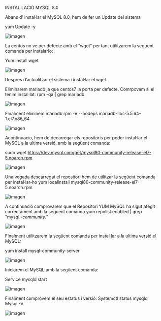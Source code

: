 INSTAL.LACIÓ MYSQL 8.0

Abans d’ instal·lar el MySQL 8.0, hem de fer un Update del sistema 

yum Update -y

![imagen](https://user-images.githubusercontent.com/61557739/154850647-69443c21-21ea-4365-b3a7-2e19c8ab8540.png)

La centos no ve per defecte amb el “wget” per tant utilitzarem la seguent comanda per instalarlo:

Yum install wget

![imagen](https://user-images.githubusercontent.com/61557739/154850671-555c6cf6-9192-4e07-9e8f-eaa4c0893d29.png)

Despres d’actualitzar el sistema i instal·lar el wget. 

Eliminarem mariadb ja que centos7 la porta per defecte. Comrpovem si el tenim instal·lat:
rpm -qa | grep mariadb

![imagen](https://user-images.githubusercontent.com/61557739/154850693-15197c1d-bae6-472a-b9f1-66adc2df613c.png)

Finalment eliminem mariadb
rpm -e --nodeps mariadb-libs-5.5.64-1.el7.x86_64

![imagen](https://user-images.githubusercontent.com/61557739/154850715-dc5355e7-42ba-4d2e-bf95-1f9b77e22d36.png)

Acontinuacio, hem de decarregar els repositoris per poder instal·lar el MySQL a la ultima versió, amb la següent comanda:

sudo wget https://dev.mysql.com/get/mysql80-community-release-el7-5.noarch.rpm

![imagen](https://user-images.githubusercontent.com/61557739/154850746-dc5123fd-7cc4-4936-bbd0-5c7c5e732d42.png)


Una vegada descarregat el repositori hem de utilitzar la següent comanda per instal·lar-ho 
yum localinstall mysql80-community-release-el7-5.noarch.rpm

![imagen](https://user-images.githubusercontent.com/61557739/154850752-69f690f2-3872-4a11-aa52-3e4f1658fe78.png)


A continuació comprovarem que el Repositori YUM MySQL ha sigut afegit correctament amb la seguent comanda
yum repolist enabled | grep "mysql.*-community.*"

![imagen](https://user-images.githubusercontent.com/61557739/154850773-4316c3d6-6e11-45ae-826f-c3c32d803709.png)


 Finalment utilitzarem la següent comanda per instal·lar a la ultima versió el MySQL:

yum install mysql-community-server

![imagen](https://user-images.githubusercontent.com/61557739/154850788-af9da49f-1707-4a58-a2bc-4d269cc17bc5.png)

Iniciarem el MySQL amb la següent comanda:

Service mysqld start

![imagen](https://user-images.githubusercontent.com/61557739/154850795-905f0559-8d7d-4990-9fe4-27ed94378442.png)

Finalment comprovem el seu estatus i versió:
Systemctl status mysqld
Mysql -V

![imagen](https://user-images.githubusercontent.com/61557739/154850813-7d97b3a0-8f4a-44df-8477-bad6b0bfe9ee.png)
